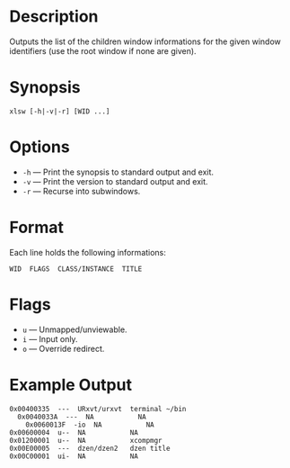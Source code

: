 # Description
Outputs the list of the children window informations for the given window identifiers (use the root window if none are given).

# Synopsis
    xlsw [-h|-v|-r] [WID ...]

# Options
- `-h` — Print the synopsis to standard output and exit.
- `-v` — Print the version to standard output and exit.
- `-r` — Recurse into subwindows.

# Format
Each line holds the following informations:

    WID  FLAGS  CLASS/INSTANCE  TITLE

# Flags
- `u` — Unmapped/unviewable.
- `i` — Input only.
- `o` — Override redirect.

# Example Output

    0x00400335  ---  URxvt/urxvt  terminal ~/bin
      0x0040033A  ---  NA           NA
        0x0060013F  -io  NA           NA
    0x00600004  u--  NA           NA
    0x01200001  u--  NA           xcompmgr
    0x00E00005  ---  dzen/dzen2   dzen title
    0x00C00001  ui-  NA           NA
